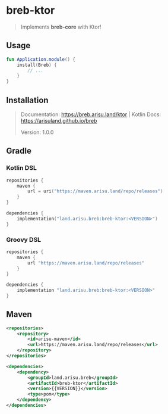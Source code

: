 # breb-ktor
> Implements **breb-core** with Ktor!

## Usage
```kotlin
fun Application.module() {
    install(Breb) {
        // ...
    }
}
```

## Installation
> Documentation: https://breb.arisu.land/ktor | Kotlin Docs: https://arisuland.github.io/breb
>
> Version: 1.0.0

## Gradle
### Kotlin DSL
```kotlin
repositories {
    maven {
        url = uri("https://maven.arisu.land/repo/releases")
    }
}

dependencies {
    implementation("land.arisu.breb:breb-ktor:<VERSION>")
}
```

### Groovy DSL
```groovy
repositories {
    maven {
        url "https://maven.arisu.land/repo/releases"
    }
}

dependencies {
    implementation "land.arisu.breb:breb-ktor:<VERSION>"
}
```

## Maven
```xml
<repositories>
    <repository>
        <id>arisu-maven</id>
        <url>https://maven.arisu.land/repo/releases</url>
    </repository>
</repositories>
```

```xml
<dependencies>
    <dependency>
        <groupId>land.arisu.breb</groupId>
        <artifactId>breb-ktor</artifactId>
        <version>{{VERSION}}</version>
        <type>pom</type>
    </dependency>
</dependencies>
```
